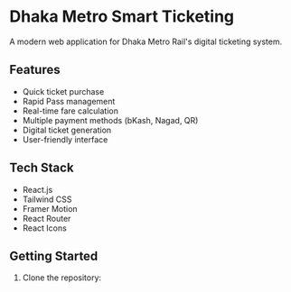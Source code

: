 # Dhaka Metro Smart Ticketing

A modern web application for Dhaka Metro Rail's digital ticketing system.

## Features

- Quick ticket purchase
- Rapid Pass management
- Real-time fare calculation
- Multiple payment methods (bKash, Nagad, QR)
- Digital ticket generation
- User-friendly interface

## Tech Stack

- React.js
- Tailwind CSS
- Framer Motion
- React Router
- React Icons

## Getting Started

1. Clone the repository: 